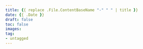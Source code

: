 ```yaml
---
title: {{ replace .File.ContentBaseName "-" " " | title }}
date: {{ .Date }}
draft: false
toc: false
images:
tag:
- untagged
---
```

